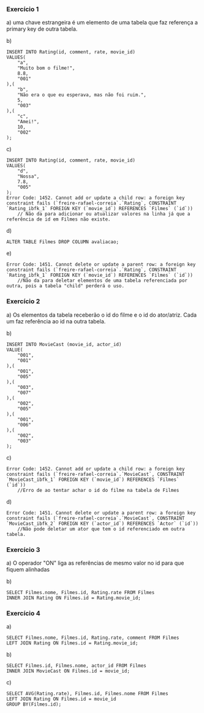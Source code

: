 ### Exercício 1
a) uma chave estrangeira é um elemento de uma tabela que faz referença a primary key de outra tabela.

b)
```
INSERT INTO Rating(id, comment, rate, movie_id)
VALUES(
	"a",
    "Muito bom o filme!",
    8.8,
    "001"
),(
	"b",
    "Não era o que eu esperava, mas não foi ruim.",
    5,
    "003"
),(
	"c",
    "Amei!",
    10,
    "002"
);
```

c)
```
INSERT INTO Rating(id, comment, rate, movie_id)
VALUES(
	"d",
    "Nossa",
    7.8,
    "005"
);
Error Code: 1452. Cannot add or update a child row: a foreign key constraint fails (`freire-rafael-correia`.`Rating`, CONSTRAINT `Rating_ibfk_1` FOREIGN KEY (`movie_id`) REFERENCES `Filmes` (`id`))
    // Não da para adicionar ou atualizar valores na linha já que a referência de id em Filmes não existe.
```

d)
```
ALTER TABLE Filmes DROP COLUMN avaliacao;
```

e)
```
Error Code: 1451. Cannot delete or update a parent row: a foreign key constraint fails (`freire-rafael-correia`.`Rating`, CONSTRAINT `Rating_ibfk_1` FOREIGN KEY (`movie_id`) REFERENCES `Filmes` (`id`))
    //Não da para deletar elementos de uma tabela referenciada por outra, pois a tabela "child" perderá o uso.
```

### Exercício 2
a) Os elementos da tabela receberão o id do filme e o id do ator/atriz. Cada um faz referência ao id na outra tabela.

b)
```
INSERT INTO MovieCast (movie_id, actor_id)
VALUE(
	"001",
    "001"
),(
	"001",
    "005"
),(
	"003",
    "007"
),(
	"002",
    "005"
),(
	"001",
    "006"
),(
	"002",
    "003"
);
```

c)
```
Error Code: 1452. Cannot add or update a child row: a foreign key constraint fails (`freire-rafael-correia`.`MovieCast`, CONSTRAINT `MovieCast_ibfk_1` FOREIGN KEY (`movie_id`) REFERENCES `Filmes` (`id`))
    //Erro de ao tentar achar o id do filme na tabela de Filmes
```

d)
```
Error Code: 1451. Cannot delete or update a parent row: a foreign key constraint fails (`freire-rafael-correia`.`MovieCast`, CONSTRAINT `MovieCast_ibfk_2` FOREIGN KEY (`actor_id`) REFERENCES `Actor` (`id`))
    //Não pode deletar um ator que tem o id referenciado em outra tabela.
```

### Exercício 3
a) O operador "ON" liga as referências de mesmo valor no id para que fiquem alinhadas

b) 
```
SELECT Filmes.nome, Filmes.id, Rating.rate FROM Filmes 
INNER JOIN Rating ON Filmes.id = Rating.movie_id;
```

### Exercício 4
a)
```
SELECT Filmes.nome, Filmes.id, Rating.rate, comment FROM Filmes 
LEFT JOIN Rating ON Filmes.id = Rating.movie_id;
```

b)
```
SELECT Filmes.id, Filmes.nome, actor_id FROM Filmes 
INNER JOIN MovieCast ON Filmes.id = movie_id;
```

c)
```
SELECT AVG(Rating.rate), Filmes.id, Filmes.nome FROM Filmes 
LEFT JOIN Rating ON Filmes.id = movie_id
GROUP BY(Filmes.id);
```